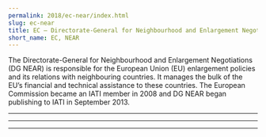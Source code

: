 ```yaml
---
permalink: 2018/ec-near/index.html
slug: ec-near
title: EC – Directorate-General for Neighbourhood and Enlargement Negotiations (DG NEAR)
short_name: EC, NEAR
---
```


The Directorate-General for Neighbourhood and Enlargement Negotiations (DG NEAR) is responsible for the European Union (EU) enlargement policies and its relations with neighbouring countries. It manages the bulk of the EU’s financial and technical assistance to these countries. The European Commission became an IATI member in 2008 and DG NEAR began publishing to IATI in September 2013.

---



---



---
